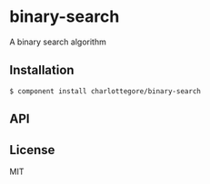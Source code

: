 
# binary-search

  A binary search algorithm

## Installation

    $ component install charlottegore/binary-search

## API

   

## License

  MIT

